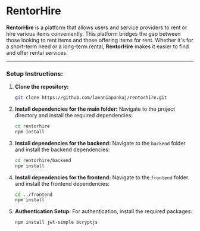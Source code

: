 # RentorHire

**RentorHire** is a platform that allows users and service providers to rent or hire various items conveniently. This platform bridges the gap between those looking to rent items and those offering items for rent. Whether it's for a short-term need or a long-term rental, **RentorHire** makes it easier to find and offer rental services.

---

### Setup Instructions:

1. **Clone the repository:**

   ```bash
   git clone https://github.com/lavaniapankaj/rentorhire.git
   ```

2. **Install dependencies for the main folder:**
   Navigate to the project directory and install the required dependencies:

   ```bash
   cd rentorhire
   npm install
   ```

3. **Install dependencies for the backend:**
   Navigate to the `backend` folder and install the backend dependencies:

   ```bash
   cd rentorhire/backend
   npm install
   ```

4. **Install dependencies for the frontend:**
   Navigate to the `frontend` folder and install the frontend dependencies:

   ```bash
   cd ../frontend
   npm install
   ```

5. **Authentication Setup:**
   For authentication, install the required packages:

   ```bash
   npm install jwt-simple bcryptjs
   ```

